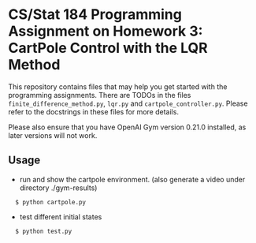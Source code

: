 # CS/Stat 184 Programming Assignment on Homework 3: CartPole Control with the LQR Method

This repository contains files that may help you get started with the programming assignments.
There are TODOs in the files `finite_difference_method.py`, `lqr.py` and `cartpole_controller.py`.
Please refer to the docstrings in these files for more details.

Please also ensure that you have OpenAI Gym version 0.21.0 installed, as later versions will not work.

## Usage

* run and show the cartpole environment. (also generate a video under directory ./gym-results)
```
  $ python cartpole.py
```
* test different initial states
```
  $ python test.py
```
